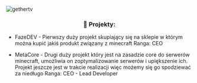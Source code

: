 <p align="left"> <img src="https://komarev.com/ghpvc/?username=Linuqsior2&label=Profile%20views&color=orange&style=flat" alt="gethertv" /> </p>

<h3 align="center">🤔 Projekty:</h3>

- FazeDEV - Pierwszy duży projekt skupiający się na sklepie w którym można kupić jakiś produkt związany z minecraft
  Ranga: CEO

- MetaCore - Drugi duży projekt który jest na zasadzie core do serwerów minecraft, umożliwia on zoptymalizowanie serwerów i upiększenie ich. Projekt jeszcze jest w trakcie realizacji więc możemy się go spodziewać za niedługo
  Ranga: CEO - Lead Developer

